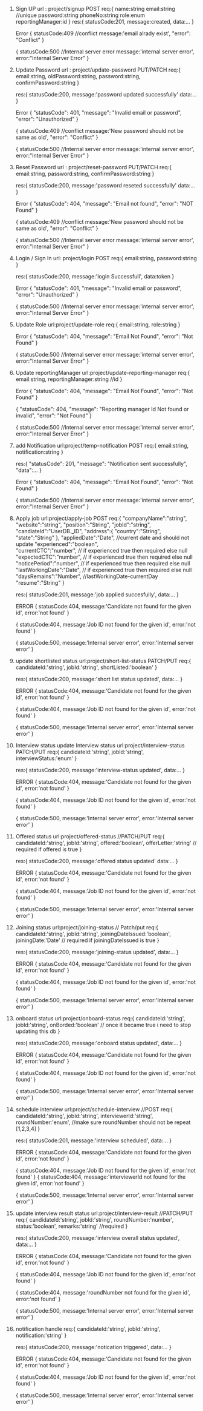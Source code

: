 1.  Sign UP
    url : project/signup POST
    req:{
    name:string
    email:string //unique
    password:string
    phoneNo:string
    role:enum
    reportingManager:id
    }
    res:{
    statusCode:201,
    message:created,
    data:...
    }

    Error
    {
    statusCode:409 //conflict
    message:'email alrady exist',
    "error": "Conflict"
    }

    {
    statusCode:500 //Internal server error
    message:'internal server error',
    error:"Internal Server Error"
    }

2.  Update Password
    url : project/update-password PUT/PATCH
    req:{
    email:string,
    oldPassword:string,
    password:string,
    confirmPassword:string
    }

    res:{
    statusCode:200,
    message:'password updated successfully'
    data:...
    }

    Error
    {
    "statusCode": 401,
    "message": "Invalid email or password",
    "error": "Unauthorized"
    }

    {
    statusCode:409 //conflict
    message:'New password should not be same as old',
    "error": "Conflict"
    }

    {
    statusCode:500 //Internal server error
    message:'internal server error',
    error:"Internal Server Error"
    }

3.  Reset Password
    url : project/reset-password PUT/PATCH
    req:{
    email:string,
    password:string,
    confirmPassword:string
    }

    res:{
    statusCode:200,
    message:'password reseted successfully'
    data:...
    }

    Error
    {
    "statusCode": 404,
    "message": "Email not found",
    "error": "NOT Found"
    }

    {
    statusCode:409 //conflict
    message:'New password should not be same as old',
    "error": "Conflict"
    }

    {
    statusCode:500 //Internal server error
    message:'internal server error',
    error:"Internal Server Error"
    }

4.  Login / Sign In
    url: project/login POST
    req:{
    email:string,
    password:string
    }

    res:{
    statusCode:200,
    message:'login Successfull',
    data:token
    }

    Error
    {
    "statusCode": 401,
    "message": "Invalid email or password",
    "error": "Unauthorized"
    }

    {
    statusCode:500 //Internal server error
    message:'internal server error',
    error:"Internal Server Error"
    }

5.  Update Role
    url:project/update-role
    req:{
    email:string,
    role:string
    }

    Error
    {
    "statusCode": 404,
    "message": "Email Not Found",
    "error": "Not Found"
    }

    {
    statusCode:500 //Internal server error
    message:'internal server error',
    error:"Internal Server Error"
    }

6.  Update reportingManager
    url:project/update-reporting-manager
    req:{
    email:string,
    reportingManager:string //id
    }

    Error
    {
    "statusCode": 404,
    "message": "Email Not Found",
    "error": "Not Found"
    }

    {
    "statusCode": 404,
    "message": "Reporting manager Id Not found or invalid",
    "error": "Not Found"
    }

    {
    statusCode:500 //Internal server error
    message:'internal server error',
    error:"Internal Server Error"
    }

7.  add Notification
    url:project/temp-notification POST
    req:{
    email:string,
    notification:string
    }

    res:{
    "statusCode": 201,
    "message": "Notification sent successfully",
    "data":...
    }

    Error
    {
    "statusCode": 404,
    "message": "Email Not Found",
    "error": "Not Found"
    }

    {
    statusCode:500 //Internal server error
    message:'internal server error',
    error:"Internal Server Error"
    }

8.  Apply job
    url:project/apply-job POST
    req:{
    "companyName":"string",
    "website":"string",
    "position":"String",
    "jobId":"string",
    "candiateId":"UserDB.\_ID",
    "address":{
    "country":"String",
    "state":"String"
    },
    "appliedDate":"Date", //current date and should not update
    "experienced":"boolean",  
     "currentCTC":"number", // if experienced true then required else null
    "expectedCTC":"number", // if experienced true then required else null
    "noticePeriod":"number", // if experienced true then required else null
    "lastWorkingDate":"Date", // if experienced true then required else null
    "daysRemains":"Number", //lastWorkingDate-currentDay
    "resume":"String"
    }

       <!-- "shortListed":"boolean",
       "interviewStatus":"enum", //[todo,inprogress,done] default todo // it can be change from todo if shortListed is true else todo only
       "offered":"boolean", // it can true after interviewStatus becomes done else it always false
       "offerLetter":"string", // required when offered is true
       "joiningDateIssued":"boolean", // it can true after offered becomes true else it always false
       "joiningDate":"Date", // required when joiningDateIssued is true
       "onBorded":"boolean", // if this got true then no more changes here -->

    res:{
    statusCode:201,
    message:'job applied succesfully',
    data:...
    }

    ERROR
    {
    statusCode:404,
    message:'Candidate not found for the given id',
    error:'not found'
    }

    {
    statusCode:404,
    message:'Job ID not found for the given id',
    error:'not found'
    }

    {
    statusCode:500,
    message:'Internal server error',
    error:'Internal server error'
    }

9.  update shortlisted status
    url:project/short-list-status PATCH/PUT
    req:{
    candidateId:'string',
    jobId:'string',
    shortListed:'boolean'
    }

    res:{
    statusCode:200,
    message:'short list status updated',
    data:...
    }

    ERROR
    {
    statusCode:404,
    message:'Candidate not found for the given id',
    error:'not found'
    }

    {
    statusCode:404,
    message:'Job ID not found for the given id',
    error:'not found'
    }

    {
    statusCode:500,
    message:'Internal server error',
    error:'Internal server error'
    }

10. Interview status
    update Interview status
    url:project/interview-status PATCH/PUT
    req:{
    candidateId:'string',
    jobId:'string',
    interviewStatus:'enum'
    }

    res:{
    statusCode:200,
    message:'interview-status updated',
    data:...
    }

    ERROR
    {
    statusCode:404,
    message:'Candidate not found for the given id',
    error:'not found'
    }

    {
    statusCode:404,
    message:'Job ID not found for the given id',
    error:'not found'
    }

    {
    statusCode:500,
    message:'Internal server error',
    error:'Internal server error'
    }

11. Offered status
    url:project/offered-status //PATCH/PUT
    req:{
    candidateId:'string',
    jobId:'string',
    offered:'boolean',
    offerLetter:'string' // required if offered is true
    }

    res:{
    statusCode:200,
    message:'offered status updated'
    data:...
    }

    ERROR
    {
    statusCode:404,
    message:'Candidate not found for the given id',
    error:'not found'
    }

    {
    statusCode:404,
    message:'Job ID not found for the given id',
    error:'not found'
    }

    {
    statusCode:500,
    message:'Internal server error',
    error:'Internal server error'
    }

12. Joining status
    url:project/joining-status // Patch/put
    req:{
    candidateId:'string',
    jobId:'string',
    joiningDateIssued:'boolean',
    joiningDate:'Date' // required if joiningDateIssued is true
    }

    res:{
    statusCode:200,
    message:'joining-status updated',
    data:...
    }

    ERROR
    {
    statusCode:404,
    message:'Candidate not found for the given id',
    error:'not found'
    }

    {
    statusCode:404,
    message:'Job ID not found for the given id',
    error:'not found'
    }

    {
    statusCode:500,
    message:'Internal server error',
    error:'Internal server error'
    }

13. onboard status
    url:project/onboard-status
    req:{
    candidateId:'string',
    jobId:'string',
    onBorded:'boolean' // once it became true i need to stop updating this db
    }

    res:{
    statusCode:200,
    message:'onboard status updated',
    data:...
    }

    ERROR
    {
    statusCode:404,
    message:'Candidate not found for the given id',
    error:'not found'
    }

    {
    statusCode:404,
    message:'Job ID not found for the given id',
    error:'not found'
    }

    {
    statusCode:500,
    message:'Internal server error',
    error:'Internal server error'
    }

14. schedule interview
    url:project/schedule-interview //POST
    req:{
    candidateId:'string',
    jobId:'string',
    interviewerId:'string',
    roundNumber:'enum', //make sure roundNumber should not be repeat [1,2,3,4]
    }

    res:{
    statusCode:201,
    message:'interview scheduled',
    data:...
    }

    ERROR
    {
    statusCode:404,
    message:'Candidate not found for the given id',
    error:'not found'
    }

    {
    statusCode:404,
    message:'Job ID not found for the given id',
    error:'not found'
    }
    {
    statusCode:404,
    message:'interviewerId not found for the given id',
    error:'not found'
    }

    {
    statusCode:500,
    message:'Internal server error',
    error:'Internal server error'
    }

15. update interview result status
    url:project/interview-result //PATCH/PUT
    req:{
    candidateId:'string',
    jobId:'string',
    roundNumber:'number',
    status:'boolean',
    remarks:'string' //required
    }

    res:{
    statusCode:200,
    message:'interview overall status updated',
    data:...
    }

    ERROR
    {
    statusCode:404,
    message:'Candidate not found for the given id',
    error:'not found'
    }

    {
    statusCode:404,
    message:'Job ID not found for the given id',
    error:'not found'
    }

    {
    statusCode:404,
    message:'roundNumber not found for the given id',
    error:'not found'
    }

    {
    statusCode:500,
    message:'Internal server error',
    error:'Internal server error'
    }

16. notification handle
    req:{
    candidateId:'string',
    jobId:'string',
    notification:'string'
    }

    res:{
    statusCode:200,
    message:'notication triggered',
    data:...
    }

    ERROR
    {
    statusCode:404,
    message:'Candidate not found for the given id',
    error:'not found'
    }

    {
    statusCode:404,
    message:'Job ID not found for the given id',
    error:'not found'
    }

    {
    statusCode:500,
    message:'Internal server error',
    error:'Internal server error'
    }
